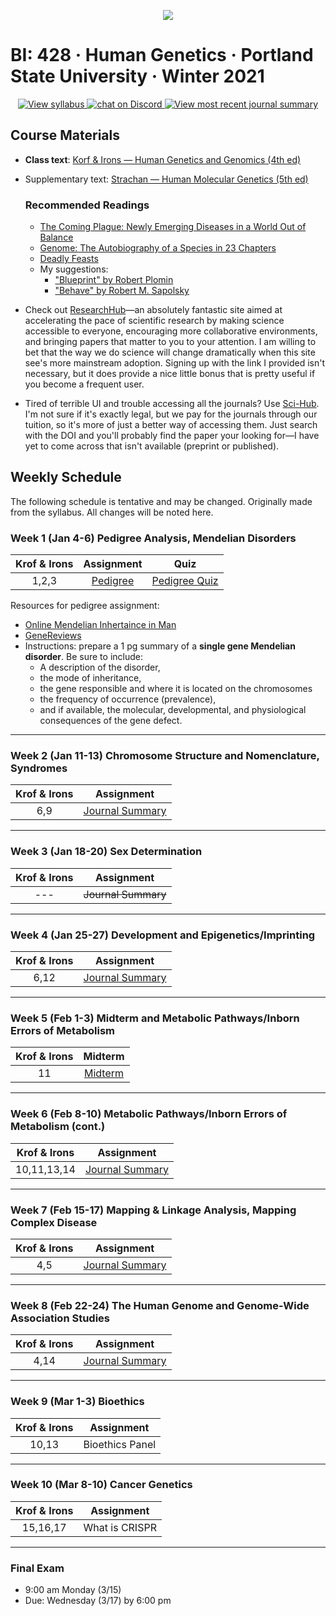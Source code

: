 <p align="center">
  <a title="Join BI: 428 Discord Server 🥳" href="https://discord.gg/VNcNWddVKZ">
  <img src="../assets/images/bi-428.ico" />
  </a>
</p>

# BI: 428 · Human Genetics · Portland State University · Winter 2021

 <p align="center">
    <a href="Human-Genetics-W21.pdf">
    <img title="View syllabus" src="https://img.shields.io/badge/BI: 428-Syllabus (updated 12/29)-informational?logo=adobe-acrobat-reader" >
    </a>
    <a href="https://discord.gg/VNcNWddVKZ">
  <img title="Join BI: 428 Discord Server 🥳" src="https://img.shields.io/discord/790762936234147860?logo=discord"
   alt="chat on Discord">
    </a>
     <a href="week-2.pdf">
    <img title="View most recent journal summary" src="https://img.shields.io/badge/Journal Summary-Week 7 Done-sucess?logo=latex" >
    </a>
</p>

## **Course Materials**

- **Class text**: [Korf & Irons &mdash; Human Genetics and Genomics (4th ed)](https://1lib.us/book/2655250/afad73)
- Supplementary text: [Strachan &mdash; Human Molecular Genetics (5th ed)](https://1lib.us/book/5278782/fea561)

  ### Recommended Readings

  - [The Coming Plague: Newly Emerging Diseases in a World Out of Balance](https://1lib.us/book/3501748/56b790)
  - [Genome: The Autobiography of a Species in 23 Chapters](https://1lib.us/book/5281757/8db11f)
  - [Deadly Feasts](https://1lib.us/book/4793719/852983)
  - My suggestions:
    - ["Blueprint" by Robert Plomin](https://a.co/1x0c9VX)
    - ["Behave" by Robert M. Sapolsky](https://a.co/4YYOFBh)

- Check out [ResearchHub](https://www.researchhub.com/referral/e83718f2-d378-474c-be30-a0e701b775f9)&mdash;an absolutely fantastic site aimed at accelerating the pace of scientific research by making science accessible to everyone, encouraging more collaborative environments, and bringing papers that matter to you to your attention. I am willing to bet that the way we do science will change dramatically when this site see's more mainstream adoption. Signing up with the link I provided isn't necessary, but it does provide a nice little bonus that is pretty useful if you become a frequent user.

- Tired of terrible UI and trouble accessing all the journals? Use [Sci-Hub](https://sci-hub.se/). I'm not sure if it's exactly legal, but we pay for the journals through our tuition, so it's more of just a better way of accessing them. Just search with the DOI and you'll probably find the paper your looking for&mdash;I have yet to come across that isn't available (preprint or published).

## **Weekly Schedule**

The following schedule is tentative and may be changed. Originally made from the syllabus. All changes will be noted here.

### **Week 1** (Jan 4-6) **Pedigree Analysis, Mendelian Disorders**

| Krof & Irons |                  Assignment                   |                Quiz                |
| :----------: | :-------------------------------------------: | :--------------------------------: |
|    1,2,3     | [Pedigree](pedigree.pdf "View my submission") | [Pedigree Quiz](pedigree-quiz.pdf) |

Resources for pedigree assignment:

- [Online Mendelian Inhertaince in Man](https://omim.org/)
- [GeneReviews](https://www.ncbi.nlm.nih.gov/books/NBK1116/)
- Instructions: prepare a 1 pg summary of a **single gene Mendelian disorder**. Be sure to include:
  - A description of the disorder,
  - the mode of inheritance,
  - the gene responsible and where it is located on the chromosomes
  - the frequency of occurrence (prevalence),
  - and if available, the molecular, developmental, and physiological consequences of the gene defect.

---

### **Week 2** (Jan 11-13) **Chromosome Structure and Nomenclature, Syndromes**

| Krof & Irons |          Assignment           |
| :----------: | :---------------------------: |
|     6,9      | [Journal Summary](week-2.pdf) |

---

### **Week 3** (Jan 18-20) **Sex Determination**

| Krof & Irons |    Assignment    |
| :----------: | :--------------: |
|     ---      | ~~Journal Summary~~ |

---

### **Week 4** (Jan 25-27) **Development and Epigenetics/Imprinting**

| Krof & Irons |   Assignment    |
| :----------: | :-------------: |
|     6,12     | [Journal Summary](week-4.pdf) |

---

### **Week 5** (Feb 1-3) **Midterm and Metabolic Pathways/Inborn Errors of Metabolism**

| Krof & Irons | Midterm |
| :----------: | :-----: |
|      11      | [Midterm](midterm.pdf) |

---

### **Week 6** (Feb 8-10) **Metabolic Pathways/Inborn Errors of Metabolism (cont.)**

| Krof & Irons |   Assignment    |
| :----------: | :-------------: |
| 10,11,13,14  | [Journal Summary](week-6.pdf) |

---

### **Week 7** (Feb 15-17) **Mapping &amp; Linkage Analysis, Mapping Complex Disease**

| Krof & Irons |   Assignment    |
| :----------: | :-------------: |
|     4,5      | [Journal Summary](week-7.pdf) |

---

### **Week 8** (Feb 22-24) **The Human Genome and Genome-Wide Association Studies**

| Krof & Irons |   Assignment    |
| :----------: | :-------------: |
|     4,14     | [Journal Summary](week-8.pdf) |

---

### **Week 9** (Mar 1-3) **Bioethics**

| Krof & Irons |   Assignment    |
| :----------: | :-------------: |
|    10,13     | Bioethics Panel |

---

### **Week 10** (Mar 8-10) **Cancer Genetics**

| Krof & Irons |   Assignment   |
| :----------: | :------------: |
|   15,16,17   | What is CRISPR |

---

### **Final Exam**

- 9:00 am Monday (3/15)
- Due: Wednesday (3/17) by 6:00 pm
